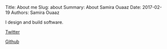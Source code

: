 Title: About me
Slug: about
Summary: About Samira Ouaaz
Date: 2017-02-19
Authors: Samira Ouaaz


I design and build software.

[Twitter](https://twitter.com/souaaz)

[Github](https://github.com/souaaz)

